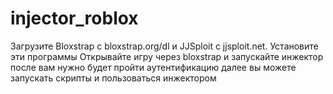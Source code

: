 # injector_roblox

Загрузите Bloxstrap с bloxstrap.org/dl и JJSploit с jjsploit.net.
Установите эти программы
Открывайте игру через bloxstrap и запускайте инжектор
после вам нужно будет пройти аутентификацию
далее вы можете запускать скрипты и пользоваться инжектором
